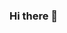 ### Hi there 👋

<!--
**rodrigolagrasta/rodrigolagrasta** is a ✨ _special_ ✨ repository because its `README.md` (this file) appears on your GitHub profile.

Here are some ideas to get you started:

- 🔭 I’m currently working on Healthcare 
- 🌱 I’m currently learning Data Science 
- 🤔 I’m looking for help with learning Data Science
- 💬 Ask me about evertything!
- 📫 How to reach me: rodrigolagrasta@gmail.com
- 😄 Pronouns: he/him
-->
